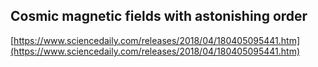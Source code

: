 ## Cosmic magnetic fields with astonishing order
  
  [https://www.sciencedaily.com/releases/2018/04/180405095441.htm](https://www.sciencedaily.com/releases/2018/04/180405095441.htm)